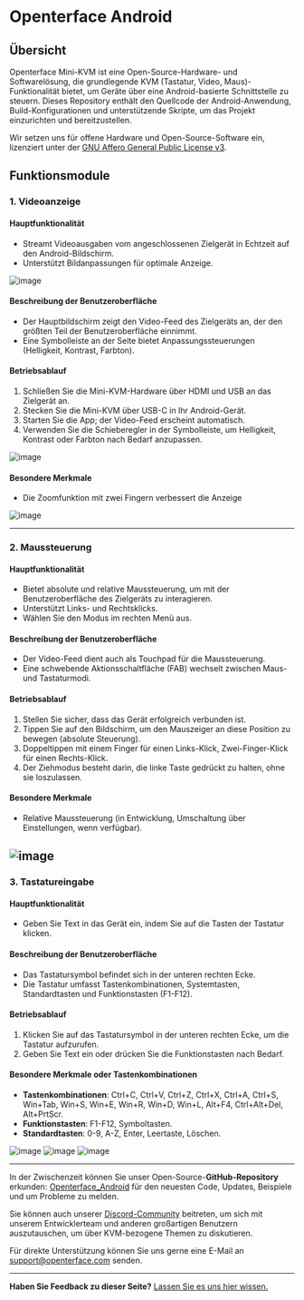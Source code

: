 # Openterface Android

## Übersicht

Openterface Mini-KVM ist eine Open-Source-Hardware- und Softwarelösung, die grundlegende KVM (Tastatur, Video, Maus)-Funktionalität bietet, um Geräte über eine Android-basierte Schnittstelle zu steuern. Dieses Repository enthält den Quellcode der Android-Anwendung, Build-Konfigurationen und unterstützende Skripte, um das Projekt einzurichten und bereitzustellen.

Wir setzen uns für offene Hardware und Open-Source-Software ein, lizenziert unter der [GNU Affero General Public License v3](LICENSE).

## Funktionsmodule

### 1. Videoanzeige

#### Hauptfunktionalität

-   Streamt Videoausgaben vom angeschlossenen Zielgerät in Echtzeit auf den Android-Bildschirm.
-   Unterstützt Bildanpassungen für optimale Anzeige.

![image](../../images/android/videoConnect.jpg)

#### Beschreibung der Benutzeroberfläche

-   Der Hauptbildschirm zeigt den Video-Feed des Zielgeräts an, der den größten Teil der Benutzeroberfläche einnimmt.
-   Eine Symbolleiste an der Seite bietet Anpassungssteuerungen (Helligkeit, Kontrast, Farbton).

#### Betriebsablauf

1. Schließen Sie die Mini-KVM-Hardware über HDMI und USB an das Zielgerät an.
2. Stecken Sie die Mini-KVM über USB-C in Ihr Android-Gerät.
3. Starten Sie die App; der Video-Feed erscheint automatisch.
4. Verwenden Sie die Schieberegler in der Symbolleiste, um Helligkeit, Kontrast oder Farbton nach Bedarf anzupassen.

![image](../../images/android/colorSetting.jpg)

#### Besondere Merkmale

-   Die Zoomfunktion mit zwei Fingern verbessert die Anzeige

![image](../../images/android/enlargeAndSideBar.jpg)

---

### 2. Maussteuerung

#### Hauptfunktionalität

-   Bietet absolute und relative Maussteuerung, um mit der Benutzeroberfläche des Zielgeräts zu interagieren.
-   Unterstützt Links- und Rechtsklicks.
-   Wählen Sie den Modus im rechten Menü aus.

#### Beschreibung der Benutzeroberfläche

-   Der Video-Feed dient auch als Touchpad für die Maussteuerung.
-   Eine schwebende Aktionsschaltfläche (FAB) wechselt zwischen Maus- und Tastaturmodi.

#### Betriebsablauf

1. Stellen Sie sicher, dass das Gerät erfolgreich verbunden ist.
2. Tippen Sie auf den Bildschirm, um den Mauszeiger an diese Position zu bewegen (absolute Steuerung).
3. Doppeltippen mit einem Finger für einen Links-Klick, Zwei-Finger-Klick für einen Rechts-Klick.
4. Der Ziehmodus besteht darin, die linke Taste gedrückt zu halten, ohne sie loszulassen.

#### Besondere Merkmale

-   Relative Maussteuerung (in Entwicklung, Umschaltung über Einstellungen, wenn verfügbar).

## ![image](../../images/android/mouseThouchMode.jpg)

### 3. Tastatureingabe

#### Hauptfunktionalität

-   Geben Sie Text in das Gerät ein, indem Sie auf die Tasten der Tastatur klicken.

#### Beschreibung der Benutzeroberfläche

-   Das Tastatursymbol befindet sich in der unteren rechten Ecke.
-   Die Tastatur umfasst Tastenkombinationen, Systemtasten, Standardtasten und Funktionstasten (F1-F12).

#### Betriebsablauf

1. Klicken Sie auf das Tastatursymbol in der unteren rechten Ecke, um die Tastatur aufzurufen.
2. Geben Sie Text ein oder drücken Sie die Funktionstasten nach Bedarf.

#### Besondere Merkmale oder Tastenkombinationen

-   **Tastenkombinationen**: Ctrl+C, Ctrl+V, Ctrl+Z, Ctrl+X, Ctrl+A, Ctrl+S,
    Win+Tab, Win+S, Win+E, Win+R, Win+D, Win+L, Alt+F4, Ctrl+Alt+Del, Alt+PrtScr.
-   **Funktionstasten**: F1-F12, Symboltasten.
-   **Standardtasten**: 0-9, A-Z, Enter, Leertaste, Löschen.

![image](../../images/android/enlargeAndKeyBoard.jpg)
![image](../../images/android/keyBoardFunction.jpg)
![image](../../images/android/keyBoardSystem.jpg)

---

In der Zwischenzeit können Sie unser Open-Source-**GitHub-Repository** erkunden: [Openterface_Android](https://github.com/TechxArtisanStudio/Openterface_Android) für den neuesten Code, Updates, Beispiele und um Probleme zu melden.

Sie können auch unserer [Discord-Community](/discord) beitreten, um sich mit unserem Entwicklerteam und anderen großartigen Benutzern auszutauschen, um über KVM-bezogene Themen zu diskutieren.

Für direkte Unterstützung können Sie uns gerne eine E-Mail an [support@openterface.com](mailto:support@openterface.com) senden.

---

**Haben Sie Feedback zu dieser Seite?** [Lassen Sie es uns hier wissen.](https://forms.gle/wmxoR2C1VdG36mT69)